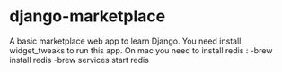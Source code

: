 # django-marketplace
A basic marketplace web app to learn Django.
You need install widget_tweaks to run this app. 
On mac you need to install redis :
-brew install redis
-brew services start redis





